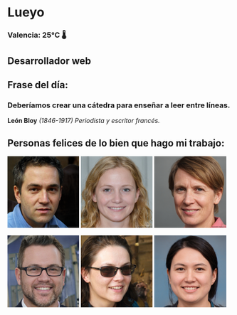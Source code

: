 # Lueyo
### Valencia:  25°C 🌡️
## Desarrollador web
## Frase del día:
<!-- START QUOTE -->
### Deberíamos crear una cátedra para enseñar a leer entre líneas.
**León Bloy** *(1846-1917) Periodista y escritor francés.*
<!-- END QUOTE -->






## Personas felices de lo bien que hago mi trabajo:

<p float="left">
  <img src="src/image_0.png" width="32%" />
  <img src="src/image_1.png" width="32%" /> 
  <img src="src/image_2.png" width="32%" />
</p>
<p float="left">
  <img src="src/image_3.png" width="32%" />
  <img src="src/image_4.png" width="32%" /> 
  <img src="src/image_5.png" width="32%" />
</p>

